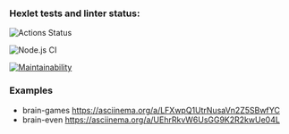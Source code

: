 ### Hexlet tests and linter status:
![Actions Status](https://github.com/strelov1/frontend-project-lvl1/workflows/hexlet-check/badge.svg)

![Node.js CI](https://github.com/strelov1/frontend-project-lvl1/workflows/Node.js%20CI/badge.svg)

[![Maintainability](https://api.codeclimate.com/v1/badges/a99a88d28ad37a79dbf6/maintainability)](https://codeclimate.com/github/strelov1/frontend-project-lvl1)


### Examples

* brain-games https://asciinema.org/a/LFXwpQ1UtrNusaVn2Z5SBwfYC
* brain-even https://asciinema.org/a/UEhrRkvW6UsGG9K2R2kwUe04L